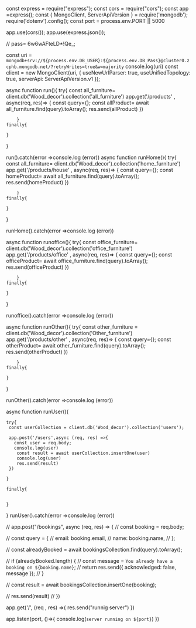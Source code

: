 const express  = require("express");
const cors = require("cors");
const app =express();
const { MongoClient, ServerApiVersion } = require('mongodb');
require('dotenv').config();
const port = process.env.PORT || 5000


app.use(cors());
app.use(express.json());

// pass= 6w6wAFteLD*!Qe_;


const uri = `mongodb+srv://${process.env.DB_USER}:${process.env.DB_Pass}@cluster0.zcphb.mongodb.net/?retryWrites=true&w=majority`
console.log(uri)
const client = new MongoClient(uri, { useNewUrlParser: true, useUnifiedTopology: true, serverApi: ServerApiVersion.v1 });





async function run(){
    try{
           const all_furniture=  client.db('Wood_decor').collection('all_furniture')
      app.get('/products' , async(req, res)=> {
        const query={};
        const allProduct= await all_furniture.find(query).toArray();
        res.send(allProduct)
      })
   
   
   
        }
    finally{

    }
}

run().catch(error =>console.log (error))
async function runHome(){
    try{
           const all_furniture=  client.db('Wood_decor').collection('home_furniture')
      app.get('/products/house' , async(req, res)=> {
        const query={};
        const homeProduct= await all_furniture.find(query).toArray();
        res.send(homeProduct)
      })
   
   
   
        }
    finally{

    }
}

runHome().catch(error =>console.log (error))


async function runoffice(){
    try{
           const office_furniture=  client.db('Wood_decor').collection('office_furniture')
      app.get('/products/office' , async(req, res)=> {
        const query={};
        const officeProduct= await office_furniture.find(query).toArray();
        res.send(officeProduct)
      })
   
   
   
        }
    finally{

    }
}

runoffice().catch(error =>console.log (error))

async function runOther(){
    try{
           const other_furniture = client.db('Wood_decor').collection('Other_furniture')
      app.get('/products/other' , async(req, res)=> {
        const query={};
        const otherProduct= await other_furniture.find(query).toArray();
        res.send(otherProduct)
      })
      
   
   
        }
    finally{

    }
}

runOther().catch(error =>console.log (error))




async function runUser(){
   
    try{
     const userCollection = client.db('Wood_decor').collection('users');

     app.post('/users',async (req, res) =>{
       const user = req.body;
       console.log(user)
        const result = await userCollection.insertOne(user)
        console.log(user)
        res.send(result)
     })

    }

    finally{


    }




}
runUser().catch(error =>console.log (error))



// app.post("/bookings", async (req, res) => {
//   const booking = req.body;

//   const query = {
//     email: booking.email,
//     name: booking.name,
//   };

//   const alreadyBooked = await bookingsCollection.find(query).toArray();

//   if (alreadyBooked.length) {
//     const message = `You already have a booking on ${booking.name}`;
//     return res.send({ acknowledged: false, message });
//   }

//   const result = await bookingsCollection.insertOne(booking);

//   res.send(result)
// })




app.get('/', (req , res) =>{
    res.send("runnig server")
})


app.listen(port, ()=>{
    console.log(`server running on ${port}`)
})